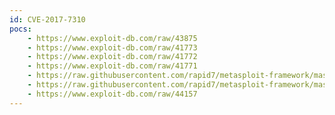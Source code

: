 ```yaml
---
id: CVE-2017-7310
pocs:
    - https://www.exploit-db.com/raw/43875
    - https://www.exploit-db.com/raw/41773
    - https://www.exploit-db.com/raw/41772
    - https://www.exploit-db.com/raw/41771
    - https://raw.githubusercontent.com/rapid7/metasploit-framework/master/modules/exploits/windows/fileformat/syncbreeze_xml.rb
    - https://raw.githubusercontent.com/rapid7/metasploit-framework/master/modules/exploits/windows/fileformat/dupscout_xml.rb
    - https://www.exploit-db.com/raw/44157
---
```


